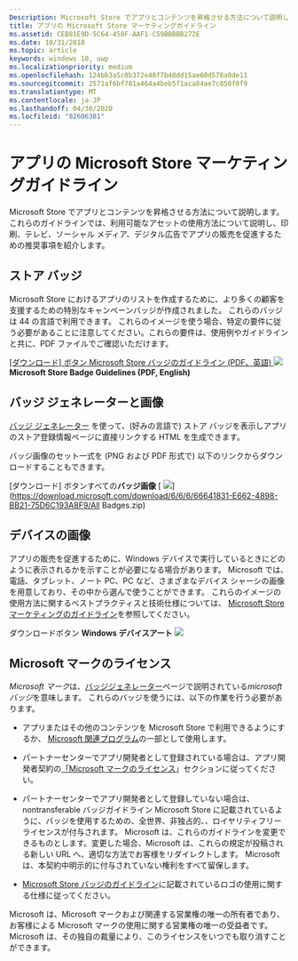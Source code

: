 ```yaml
---
Description: Microsoft Store でアプリとコンテンツを昇格させる方法について説明します。 これらのガイドラインでは、利用可能なアセットの使用方法について説明し、印刷、テレビ、ソーシャル メディア、デジタル広告でアプリの販売を促進するための推奨事項を紹介します。
title: アプリの Microsoft Store マーケティングガイドライン
ms.assetid: CEB81E9D-5C64-458F-AAF1-C59BBBBB272E
ms.date: 10/31/2018
ms.topic: article
keywords: windows 10, uwp
ms.localizationpriority: medium
ms.openlocfilehash: 124bb3a5c0b372e48f7b40dd15ae60d578a0de11
ms.sourcegitcommit: 2571af6bf781a464a4beb5f1aca84ae7c850f8f9
ms.translationtype: MT
ms.contentlocale: ja-JP
ms.lasthandoff: 04/30/2020
ms.locfileid: "82606381"
---
```

# <a name="microsoft-store-marketing-guidelines-for-apps"></a>アプリの Microsoft Store マーケティングガイドライン

Microsoft Store でアプリとコンテンツを昇格させる方法について説明します。 これらのガイドラインでは、利用可能なアセットの使用方法について説明し、印刷、テレビ、ソーシャル メディア、デジタル広告でアプリの販売を促進するための推奨事項を紹介します。

## <a name="store-badges"></a>ストア バッジ

Microsoft Store におけるアプリのリストを作成するために、より多くの顧客を支援するための特別なキャンペーンバッジが作成されました。 これらのバッジは 44 の言語で利用できます。 これらのイメージを使う場合、特定の要件に従う必要があることに注意してください。これらの要件は、使用例やガイドラインと共に、PDF ファイルでご確認いただけます。

[[ダウンロード] ボタン Microsoft Store バッジのガイドライン (PDF、英語) ![](images/downloadbutton.png)](https://download.microsoft.com/download/0/7/D/07DF43D4-B1A8-4D38-BC02-4903BB36CEE8/Microsoft_Store_Badge_Guidelines.pdf) **Microsoft Store Badge Guidelines (PDF, English)**


## <a name="badge-generator-and-images"></a>バッジ ジェネレーターと画像

[バッジ ジェネレーター](https://developer.microsoft.com/store/badges) を使って、(好みの言語で) ストア バッジを表示しアプリのストア登録情報ページに直接リンクする HTML を生成できます。

バッジ画像のセット一式を (PNG および PDF 形式で) 以下のリンクからダウンロードすることもできます。

[ダウンロード] ボタンすべての**バッジ画像** [ ![](images/downloadbutton.png)](https://download.microsoft.com/download/6/6/6/66641831-E662-4898-BB21-75D6C193A8F9/All Badges.zip)


## <a name="device-images"></a>デバイスの画像

アプリの販売を促進するために、Windows デバイスで実行しているときにどのように表示されるかを示すことが必要になる場合があります。 Microsoft では、電話、タブレット、ノート PC、PC など、さまざまなデバイス シャーシの画像を用意しており、その中から選んで使うことができます。 これらのイメージの使用方法に関するベストプラクティスと技術仕様については、 [Microsoft Store マーケティングのガイドライン](https://download.microsoft.com/download/0/7/D/07DF43D4-B1A8-4D38-BC02-4903BB36CEE8/Microsoft_Store_Badge_Guidelines.pdf)を参照してください。

ダウンロードボタン **Windows デバイスアート** [ ![](images/downloadbutton.png)](https://download.microsoft.com/download/1/A/5/1A58A23A-1388-4097-B441-A3E8DBC14849/Windows_Store_Device_Art.zip)

## <a name="license-to-microsoft-marks"></a>Microsoft マークのライセンス

*Microsoft マーク*は、[バッジジェネレーター](https://developer.microsoft.com/store/badges)ページで説明されている*microsoft バッジ*を意味します。 これらのバッジを使うには、以下の作業を行う必要があります。

-   アプリまたはその他のコンテンツを Microsoft Store で利用できるようにするか、 [Microsoft 関連プログラム](https://www.microsoftaffiliates.com/)の一部として使用します。

-   パートナーセンターでアプリ開発者として登録されている場合は、アプリ開発者契約の[「Microsoft マークのライセンス](https://docs.microsoft.com/legal/windows/agreements/app-developer-agreement#license_to_mark)」セクションに従ってください。

-   パートナーセンターでアプリ開発者として登録していない場合は、nontransferable バッジガイドライン Microsoft Store に記載されているように、バッジを使用するための、全世界、非独占的、、ロイヤリティフリーライセンスが付与されます。 Microsoft は、これらのガイドラインを変更できるものとします。変更した場合、Microsoft は、これらの規定が投稿される新しい URL へ、適切な方法でお客様をリダイレクトします。 Microsoft は、本契約中明示的に付与されていない権利をすべて留保します。

-   [Microsoft Store バッジのガイドライン](https://download.microsoft.com/download/0/7/D/07DF43D4-B1A8-4D38-BC02-4903BB36CEE8/Microsoft_Store_Badge_Guidelines.pdf)に記載されているロゴの使用に関する仕様に従ってください。

Microsoft は、Microsoft マークおよび関連する営業権の唯一の所有者であり、お客様による Microsoft マークの使用に関する営業権の唯一の受益者です。 Microsoft は、その独自の裁量により、このライセンスをいつでも取り消すことができます。

 

 




